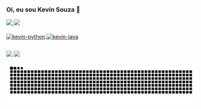 ### Oi, eu sou Kevin Souza 👋

<div>
  <a href="https://github.com/KevinAeiou/KevinAeiou">
  <img height="180em" src="https://github-readme-stats.vercel.app/api?username=KevinAeiou&show_icons=true&theme=dracula&include_all_commits=true&count_private=true"/>
  <img height="180em" src="https://github-readme-stats.vercel.app/api/top-langs/?username=KevinAeiou&layout=compact&langs_count=7&theme=dracula"/>
</div>

<div style="display: inline_block"></br>
  <img align="center" alt="kevin-python" src="https://img.shields.io/badge/Python-3776AB?style=for-the-badge&logo=python&logoColor=white"/>
  <img align="center" alt="kevin-java" src="https://img.shields.io/badge/Java-ED8B00?style=for-the-badge&logo=java&logoColor=white"/>
</div>

##

<div style="display: inline_block"</br>
  <a href="mailto:kevin.souzaeiou@gmail.com"><img src="https://img.shields.io/badge/Gmail-D14836?style=for-the-badge&logo=gmail&logoColor=white" target="_blank"></a>
  <a  href="https://www.linkedin.com/in/kevin-souza-7b70a8210/" target="_blank"><img src="https://img.shields.io/badge/LinkedIn-0077B5?style=for-the-badge&logo=linkedin&logoColor=white" target="_blank"></a>
  
  ![Snake animation](https://github.com/KevinAeiou/KevinAeiou/blob/output/github-contribution-grid-snake.svg)
</div>
